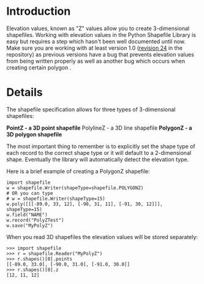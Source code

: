 # Introduction #

Elevation values, known as "Z" values allow you to create 3-dimensional shapefiles.  Working with elevation values in the Python Shapefile Library is easy but requires a step which hasn't been well documented until now.  Make sure you are working with at least version 1.0 ([revision 24](https://code.google.com/p/pyshp/source/detail?r=24) in the repository) as previous versions have a bug that prevents elevation values from being written properly as well as another bug which occurs when creating certain polygon .

# Details #

The shapefile specification allows for three types of 3-dimensional shapefiles:

**PointZ - a 3D point shapefile** PolylineZ - a 3D line shapefile
**PolygonZ - a 3D polygon shapefile**

The most important thing to remember is to explicitly set the shape type of each record to the correct shape type or it will default to a 2-dimensional shape. Eventually the library will automatically detect the elevation type.

Here is a brief example of creating a PolygonZ shapefile:

```
import shapefile
w = shapefile.Writer(shapeType=shapefile.POLYGONZ)
# OR you can type
# w = shapefile.Writer(shapeType=15)
w.poly([[[-89.0, 33, 12], [-90, 31, 11], [-91, 30, 12]]], shapeType=15)
w.field("NAME")
w.record("PolyZTest")
w.save("MyPolyZ")
```

When you read 3D shapefiles the elevation values will be stored separately:

```
>>> import shapefile
>>> r = shapefile.Reader("MyPolyZ")
>>> r.shapes()[0].points
[[-89.0, 33.0], [-90.0, 31.0], [-91.0, 30.0]]
>>> r.shapes()[0].z
[12, 11, 12]
```